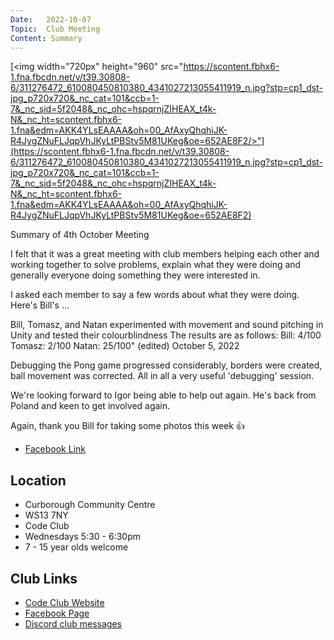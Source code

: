 ```yaml
---
Date:   2022-10-07
Topic:  Club Meeting
Content: Summary
---
```

[<img width="720px" height="960" src="https://scontent.fbhx6-1.fna.fbcdn.net/v/t39.30808-6/311276472_610080450810380_4341027213055411919_n.jpg?stp=cp1_dst-jpg_p720x720&_nc_cat=101&ccb=1-7&_nc_sid=5f2048&_nc_ohc=hspqrnjZIHEAX_t4k-N&_nc_ht=scontent.fbhx6-1.fna&edm=AKK4YLsEAAAA&oh=00_AfAxyQhqhiJK-R4JygZNuFLJqpVhJKyLtPBStv5M81UKeg&oe=652AE8F2/>"](https://scontent.fbhx6-1.fna.fbcdn.net/v/t39.30808-6/311276472_610080450810380_4341027213055411919_n.jpg?stp=cp1_dst-jpg_p720x720&_nc_cat=101&ccb=1-7&_nc_sid=5f2048&_nc_ohc=hspqrnjZIHEAX_t4k-N&_nc_ht=scontent.fbhx6-1.fna&edm=AKK4YLsEAAAA&oh=00_AfAxyQhqhiJK-R4JygZNuFLJqpVhJKyLtPBStv5M81UKeg&oe=652AE8F2)

Summary of 4th October Meeting

I felt that it was a great meeting with club members helping each other and working together to solve problems, explain what they were doing and generally everyone doing something they were interested in.

I asked each member to say a few words about what they were doing. Here's Bill's ...

Bill, Tomasz, and Natan experimented with movement and sound pitching in Unity and tested their colourblindness
The results are as follows:
Bill: 4/100
Tomasz: 2/100
Natan: 25/100" (edited)
October 5, 2022

Debugging the Pong game progressed considerably, borders were created, ball movement was corrected. All in all a very useful 'debugging' session.

We're looking forward to Igor being able to help out again. He's back from Poland and keen to get involved again.

Again, thank you Bill for taking some photos this week 👍

* [Facebook Link](https://www.facebook.com/720665616418529/posts/610080950810330)

## Location

* Curborough Community Centre
* WS13 7NY
* Code Club
* Wednesdays 5:30 - 6:30pm
* 7 - 15 year olds welcome

## Club Links

* [Code Club Website](https://lichfield-code-club.github.io/)
* [Facebook Page](https://www.facebook.com/LichfieldCoders)
* [Discord club messages](https://discord.gg/szz6xGK)
